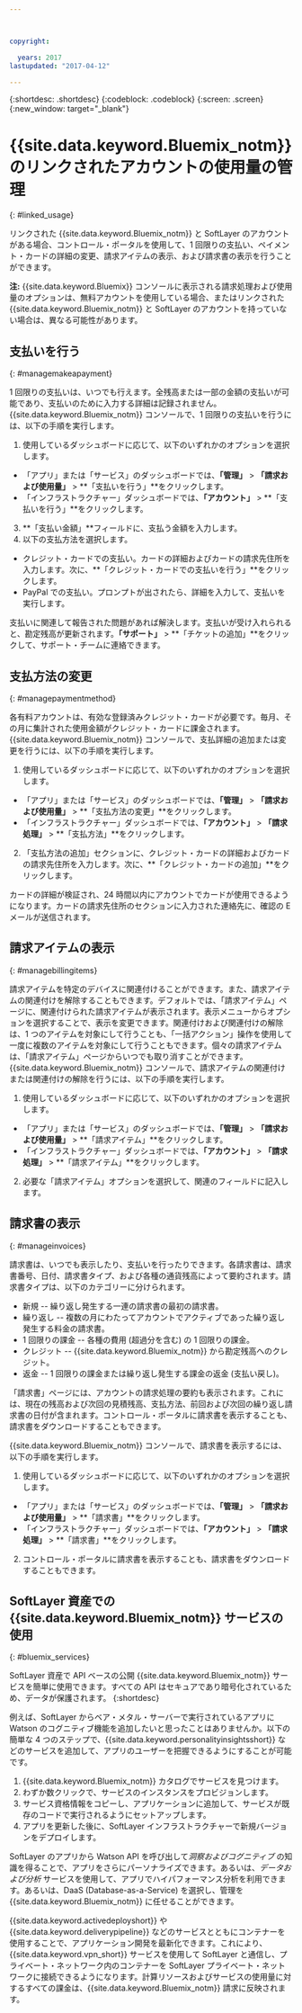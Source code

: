 ```yaml
---



copyright:

  years: 2017
lastupdated: "2017-04-12"

---
```


{:shortdesc: .shortdesc}
{:codeblock: .codeblock}
{:screen: .screen}
{:new_window: target="_blank"}

# {{site.data.keyword.Bluemix_notm}} のリンクされたアカウントの使用量の管理 
{: #linked_usage}

リンクされた {{site.data.keyword.Bluemix_notm}} と SoftLayer のアカウントがある場合、コントロール・ポータルを使用して、1 回限りの支払い、ペイメント・カードの詳細の変更、請求アイテムの表示、および請求書の表示を行うことができます。

**注:** {{site.data.keyword.Bluemix}} コンソールに表示される請求処理および使用量のオプションは、無料アカウントを使用している場合、またはリンクされた {{site.data.keyword.Bluemix_notm}} と SoftLayer のアカウントを持っていない場合は、異なる可能性があります。

## 支払いを行う
{: #managemakeapayment}

1 回限りの支払いは、いつでも行えます。全残高または一部の金額の支払いが可能であり、支払いのために入力する詳細は記録されません。{{site.data.keyword.Bluemix_notm}} コンソールで、1 回限りの支払いを行うには、以下の手順を実行します。

1. 使用しているダッシュボードに応じて、以下のいずれかのオプションを選択します。   
 * 「アプリ」または「サービス」のダッシュボードでは、**「管理」** &gt; **「請求および使用量」** &gt; **「支払いを行う」**をクリックします。  
 * 「インフラストラクチャー」ダッシュボードでは、**「アカウント」** &gt; **「支払いを行う」**をクリックします。
3. **「支払い金額」**フィールドに、支払う金額を入力します。
4. 以下の支払方法を選択します。
 * クレジット・カードでの支払い。カードの詳細およびカードの請求先住所を入力します。次に、**「クレジット・カードでの支払いを行う」**をクリックします。 
 * PayPal での支払い。プロンプトが出されたら、詳細を入力して、支払いを実行します。 

支払いに関連して報告された問題があれば解決します。支払いが受け入れられると、勘定残高が更新されます。**「サポート」** &gt; **「チケットの追加」**をクリックして、サポート・チームに連絡できます。

## 支払方法の変更
{: #managepaymentmethod}

各有料アカウントは、有効な登録済みクレジット・カードが必要です。毎月、その月に集計された使用金額がクレジット・カードに課金されます。{{site.data.keyword.Bluemix_notm}} コンソールで、支払詳細の追加または変更を行うには、以下の手順を実行します。 

1. 使用しているダッシュボードに応じて、以下のいずれかのオプションを選択します。  
 * 「アプリ」または「サービス」のダッシュボードでは、**「管理」** &gt; **「請求および使用量」** &gt; **「支払方法の変更」**をクリックします。  
 * 「インフラストラクチャー」ダッシュボードでは、**「アカウント」** &gt; **「請求処理」** &gt; **「支払方法」**をクリックします。
2. 「支払方法の追加」セクションに、クレジット・カードの詳細およびカードの請求先住所を入力します。次に、**「クレジット・カードの追加」**をクリックします。 

カードの詳細が検証され、24 時間以内にアカウントでカードが使用できるようになります。カードの請求先住所のセクションに入力された連絡先に、確認の E メールが送信されます。

## 請求アイテムの表示
{: #managebillingitems}

請求アイテムを特定のデバイスに関連付けることができます。また、請求アイテムの関連付けを解除することもできます。デフォルトでは、「請求アイテム」ページに、関連付けられた請求アイテムが表示されます。表示メニューからオプションを選択することで、表示を変更できます。関連付けおよび関連付けの解除は、1 つのアイテムを対象にして行うことも、「一括アクション」操作を使用して一度に複数のアイテムを対象にして行うこともできます。個々の請求アイテムは、「請求アイテム」ページからいつでも取り消すことができます。{{site.data.keyword.Bluemix_notm}} コンソールで、請求アイテムの関連付けまたは関連付けの解除を行うには、以下の手順を実行します。

1. 使用しているダッシュボードに応じて、以下のいずれかのオプションを選択します。   
 * 「アプリ」または「サービス」のダッシュボードでは、**「管理」** &gt; **「請求および使用量」** &gt; **「請求アイテム」**をクリックします。  
 * 「インフラストラクチャー」ダッシュボードでは、**「アカウント」** &gt; **「請求処理」** &gt; **「請求アイテム」**をクリックします。
2. 必要な「請求アイテム」オプションを選択して、関連のフィールドに記入します。 

## 請求書の表示
{: #manageinvoices}

請求書は、いつでも表示したり、支払いを行ったりできます。各請求書は、請求書番号、日付、請求書タイプ、および各種の通貨残高によって要約されます。請求書タイプは、以下のカテゴリーに分けられます。

 *  新規 -- 繰り返し発生する一連の請求書の最初の請求書。
 *  繰り返し -- 複数の月にわたってアカウントでアクティブであった繰り返し発生する料金の請求書。
 *  1 回限りの課金 -- 各種の費用 (超過分を含む) の 1 回限りの課金。
 *  クレジット -- {{site.data.keyword.Bluemix_notm}} から勘定残高へのクレジット。
 *  返金 -- 1 回限りの課金または繰り返し発生する課金の返金 (支払い戻し)。

「請求書」ページには、アカウントの請求処理の要約も表示されます。これには、現在の残高および次回の見積残高、支払方法、前回および次回の繰り返し請求書の日付が含まれます。コントロール・ポータルに請求書を表示することも、請求書をダウンロードすることもできます。 

{{site.data.keyword.Bluemix_notm}} コンソールで、請求書を表示するには、以下の手順を実行します。

1. 使用しているダッシュボードに応じて、以下のいずれかのオプションを選択します。  
 * 「アプリ」または「サービス」のダッシュボードでは、**「管理」** &gt; **「請求および使用量」** &gt; **「請求書」**をクリックします。  
 * 「インフラストラクチャー」ダッシュボードでは、**「アカウント」** &gt; **「請求処理」** &gt; **「請求書」**をクリックします。
2. コントロール・ポータルに請求書を表示することも、請求書をダウンロードすることもできます。 

## SoftLayer 資産での {{site.data.keyword.Bluemix_notm}} サービスの使用
{: #bluemix_services}

SoftLayer 資産で API ベースの公開 {{site.data.keyword.Bluemix_notm}} サービスを簡単に使用できます。すべての API はセキュアであり暗号化されているため、データが保護されます。
{:shortdesc}

例えば、SoftLayer からベア・メタル・サーバーで実行されているアプリに Watson のコグニティブ機能を追加したいと思ったことはありませんか。以下の簡単な 4 つのステップで、{{site.data.keyword.personalityinsightsshort}} などのサービスを追加して、アプリのユーザーを把握できるようにすることが可能です。

1. {{site.data.keyword.Bluemix_notm}} カタログでサービスを見つけます。
2. わずか数クリックで、サービスのインスタンスをプロビジョンします。
3. サービス資格情報をコピーし、アプリケーションに追加して、サービスが既存のコードで実行されるようにセットアップします。
4. アプリを更新した後に、SoftLayer インフラストラクチャーで新規バージョンをデプロイします。

SoftLayer のアプリから Watson API を呼び出して*洞察およびコグニティブ* の知識を得ることで、アプリをさらにパーソナライズできます。あるいは、*データおよび分析* サービスを使用して、アプリでハイパフォーマンス分析を利用できます。あるいは、DaaS (Database-as-a-Service) を選択し、管理を {{site.data.keyword.Bluemix_notm}} に任せることができます。

{{site.data.keyword.activedeployshort}} や {{site.data.keyword.deliverypipeline}} などのサービスとともにコンテナーを使用することで、アプリケーション開発を最新化できます。これにより、{{site.data.keyword.vpn_short}} サービスを使用して SoftLayer と通信し、プライベート・ネットワーク内のコンテナーを SoftLayer プライベート・ネットワークに接続できるようになります。計算リソースおよびサービスの使用量に対するすべての課金は、{{site.data.keyword.Bluemix_notm}} 請求に反映されます。
